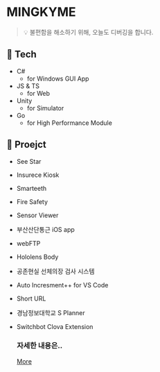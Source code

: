 # MINGKYME
  
> 💡 불편함을 해소하기 위해, 오늘도 디버깅을 합니다.
  
## 🔧 Tech
- C#
    - for Windows GUI App
- JS & TS
    - for Web
- Unity 
    - for Simulator
- Go
    - for High Performance Module
  
## 🎥 Proejct

- See Star
- Insurece Kiosk
- Smarteeth
- Fire Safety
- Sensor Viewer
- 부산산단통근 iOS app
- webFTP
- Hololens Body
- 공존현실 선체의장 검사 시스템
- Auto Incresment++ for VS Code
- Short URL
- 경남정보대학교 S Planner
- Switchbot Clova Extension
  
  ### 자세한 내용은..
  [More](https://www.notion.so/mingkyme/Mingky-1c35fdc64e0e408b8c947048d01fa59e)


